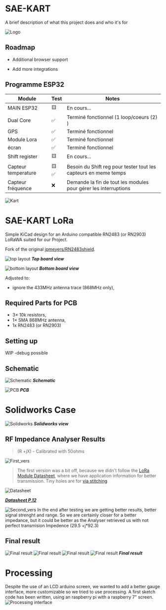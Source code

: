 # SAE-KART 

A brief description of what this project does and who it's for


![Logo](images\SAE_KART.png)


## Roadmap

- Additional browser support

- Add more integrations


## Programme ESP32

|    Module     |     Test      |     Notes     |
| ------------- | ------------- |              -|
| MAIN ESP32    | 🟨           |En cours...    |
| Dual Core     | ✅           |Terminé fonctionnel (1 loop/coeurs (2) )   |
| GPS           | ✅           |Terminé fonctionnel    |
| Module Lora   | ✅           |Terminé fonctionnel    |
| écran         | ✅           |Terminé fonctionnel   |
| Shift register| 🟨           |En cours...    |
| Capteur temperature|🟨 ✅    |Besoin du Shift reg pour tester tout les capteurs en meme temps |
| Capteur fréquence| ❌  |Demande la fin de tout les modules pour gérer les interruptions   |

![Kart](images/SAE_KART.png)


# SAE-KART LoRa
Simple KiCad design for an Arduino compatible RN2483 (or RN2903) LoRaWA suited for our Project.

Fork of the original [jpmeyers/RN2483shield](https://github.com/jpmeijers/RN2483shield).

![top layout](module_LoRa_Kicad/images/top_rev1.png)
***Top board view***

![bottom layout](module_LoRa_Kicad/images/bottom_rev1.png)
***Bottom board view***


Adjusted to:

 * ignore the 433MHz antenna trace (868MHz only),
 

## Required Parts for PCB

 * 3× 10k resistors,
 * 1× SMA 868MHz antenna,
 * 1x RN2483 (or RN2903)

## Setting up

WIP
-debug possible

## Schematic

![Schematic](module_LoRa_Kicad/images/Schematic.png)
***Schematic***

![PCB](module_LoRa_Kicad/images/PCB.png)
***PCB***


# Solidworks Case
![Solidworks](solidworks/images/Solidworks_view.png)
***Solidworks view***

## RF Impedance Analyser Results

>(R +jX) - Calibrated with 50ohms

![First_vers](images/First_vers.png)
> The first version was a bit off, because we didn't follow the [LoRa Module Datasheet](https://ww1.microchip.com/downloads/aemDocuments/documents/OTH/ProductDocuments/DataSheets/RN2483-Low-Power-Long-Range-LoRa-Technology-Transceiver-Module-DS50002346F.pdf), where we have application information for better transmission.
Tiny holes are for [via stitching](https://www.altium.com/documentation/altium-designer/via-stitching-via-shielding-pcb) 

![Datasheet](images/Datasheet.png)

***[Datasheet P.12](https://ww1.microchip.com/downloads/aemDocuments/documents/OTH/ProductDocuments/DataSheets/RN2483-Low-Power-Long-Range-LoRa-Technology-Transceiver-Module-DS50002346F.pdf)***

![Second_vers](images/Second_vers.png)
In the end after testing we are getting better results, better signal strenght and range. So we are certainly closer for a better impedance, but it could be better as the Analyser retrieved us with not perfect transmision Impedence (29.5 +j*92.3) 
## Final result

![Final result](images/finalprod1.jpg)
![Final result](images/finalprod2.jpg)
![Final result](images/top_view.jpg)
![Final result](images/bot_view.jpg)
***Final result***
# Processing 

Despite the use of an LCD arduino screen, we wanted to add a better gauge interface, more customizable so we tried to use processing.
A first sketch code has been written, using an raspberry pi with a raspberry 7" screen.
![Processing interface](images/processing_interface.png)

